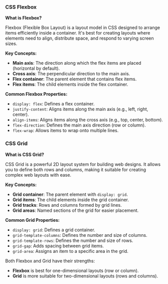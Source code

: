 ### **CSS Flexbox**

**What is Flexbox?**

Flexbox (Flexible Box Layout) is a layout model in CSS designed to arrange items efficiently inside a container. It's best for creating layouts where elements need to align, distribute space, and respond to varying screen sizes.

**Key Concepts:**

- **Main axis**: The direction along which the flex items are placed (horizontal by default).
- **Cross axis**: The perpendicular direction to the main axis.
- **Flex container**: The parent element that contains flex items.
- **Flex items**: The child elements inside the flex container.

**Common Flexbox Properties:**

- `display: flex`: Defines a flex container.
- `justify-content`: Aligns items along the main axis (e.g., left, right, center).
- `align-items`: Aligns items along the cross axis (e.g., top, center, bottom).
- `flex-direction`: Defines the main axis direction (row or column).
- `flex-wrap`: Allows items to wrap onto multiple lines.

### **CSS Grid**

**What is CSS Grid?**

CSS Grid is a powerful 2D layout system for building web designs. It allows you to define both rows and columns, making it suitable for creating complex web layouts with ease.

**Key Concepts:**

- **Grid container**: The parent element with `display: grid`.
- **Grid items**: The child elements inside the grid container.
- **Grid tracks**: Rows and columns formed by grid lines.
- **Grid areas**: Named sections of the grid for easier placement.

**Common Grid Properties:**

- `display: grid`: Defines a grid container.
- `grid-template-columns`: Defines the number and size of columns.
- `grid-template-rows`: Defines the number and size of rows.
- `grid-gap`: Adds spacing between grid items.
- `grid-area`: Assigns an item to a specific area in the grid.

Both Flexbox and Grid have their strengths:

- **Flexbox** is best for one-dimensional layouts (row or column).
- **Grid** is more suitable for two-dimensional layouts (rows and columns).